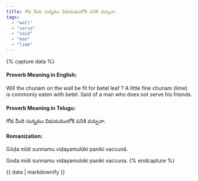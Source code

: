 ```yaml
---
title: గోడ మీది సున్నము విడయములోకి పనికి వచ్చునా.
tags:
  - "wall"
  - "serve"
  - "said"
  - "man"
  - "lime"
---
```


{% capture data %}
#### Proverb Meaning in English:
Will the chunam on the wall be fit for betel leaf ?
A little fine chunam (lime) is commonly eaten with betel.
Said of a man who does not serve his friends.

#### Proverb Meaning in Telugu:
గోడ మీది సున్నము విడయములోకి పనికి వచ్చునా.

#### Romanization:
Gōḍa mīdi sunnamu viḍayamulōki paniki vaccunā.

Goda midi sunnamu vidayamuloki paniki vaccuna.
{% endcapture %}

{{ data | markdownify }}

